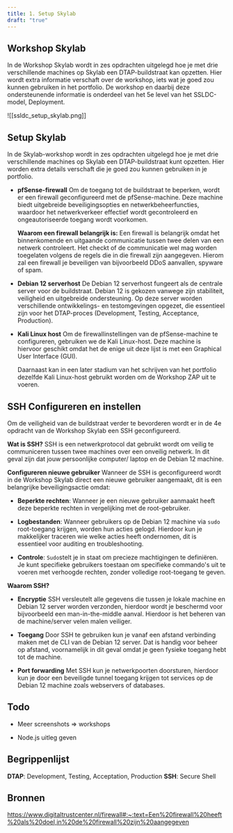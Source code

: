 ```yaml
---
title: 1. Setup Skylab
draft: "true"
---
```

## Workshop Skylab
In de Workshop Skylab wordt in zes opdrachten uitgelegd hoe je met drie verschillende machines op Skylab een DTAP-buildstraat kan opzetten. Hier wordt extra informatie verschaft over de workshop, iets wat je goed zou kunnen gebruiken in het portfolio.
De workshop en daarbij deze ondersteunende informatie is onderdeel van het 5e level van het SSLDC-model, Deployment.

![[ssldc_setup_skylab.png]]

## Setup Skylab
In de Skylab-workshop wordt in zes opdrachten uitgelegd hoe je met drie verschillende machines op Skylab een DTAP-buildstraat kunt opzetten. Hier worden extra details verschaft die je goed zou kunnen gebruiken in je portfolio.

- **pfSense-firewall**
	Om de toegang tot de buildstraat te beperken, wordt er een firewall geconfigureerd met de pfSense-machine. Deze machine biedt uitgebreide beveiligingsopties en netwerkbeheerfuncties, waardoor het netwerkverkeer effectief wordt gecontroleerd en ongeautoriseerde toegang wordt voorkomen. 
	
	**Waarom een firewall belangrijk is:**
	Een firewall is belangrijk omdat het binnenkomende en uitgaande communicatie tussen twee delen van een netwerk controleert. Het checkt of de communicatie wel mag worden toegelaten volgens de regels die in die firewall zijn aangegeven. Hierom zal een firewall je beveiligen van bijvoorbeeld DDoS aanvallen, spyware of spam.

- **Debian 12 serverhost**
	De Debian 12 serverhost fungeert als de centrale server voor de buildstraat. Debian 12 is gekozen vanwege zijn stabiliteit, veiligheid en uitgebreide ondersteuning. Op deze server worden verschillende ontwikkelings- en testomgevingen opgezet, die essentieel zijn voor het DTAP-proces (Development, Testing, Acceptance, Production). 

- **Kali Linux host**
	Om de firewallinstellingen van de pfSense-machine te configureren, gebruiken we de Kali Linux-host. Deze machine is hiervoor geschikt omdat het de enige uit deze lijst is met een Graphical User Interface (GUI).
	
	Daarnaast kan in een later stadium van het schrijven van het portfolio dezelfde Kali Linux-host gebruikt worden om de Workshop ZAP uit te voeren.


## SSH Configureren en instellen
Om de veiligheid van de buildstraat verder te bevorderen wordt er in de 4e opdracht van de Workshop Skylab een SSH geconfigureerd.

**Wat is SSH?**
SSH is een netwerkprotocol dat gebruikt wordt om veilig te communiceren tussen twee machines over een onveilig netwerk. In dit geval zijn dat jouw persoonlijke computer/ laptop en de Debian 12 machine.

**Configureren nieuwe gebruiker**
Wanneer de SSH is geconfigureerd wordt in de Workshop Skylab direct een nieuwe gebruiker aangemaakt, dit is een belangrijke beveiligingsactie omdat:
- **Beperkte rechten**:
	Wanneer je een nieuwe gebruiker aanmaakt heeft deze beperkte rechten in vergelijking met de root-gebruiker.

- **Logbestanden**:
	Wanneer gebruikers op de Debian 12 machine via `sudo` root-toegang krijgen, worden hun acties gelogd. Hierdoor kun je makkelijker traceren wie welke acties heeft ondernomen, dit is essentieel voor auditing en troubleshooting.

- **Controle**:
	`Sudo`stelt je in staat om precieze machtigingen te definiëren. Je kunt specifieke gebruikers toestaan om specifieke commando's uit te voeren met verhoogde rechten, zonder volledige root-toegang te geven.


**Waarom SSH?**
- **Encryptie**
	SSH versleutelt alle gegevens die tussen je lokale machine en Debian 12 server worden verzonden, hierdoor wordt je beschermd voor bijvoorbeeld een man-in-the-middle aanval. Hierdoor is het beheren van de machine/server velen malen veiliger.

- **Toegang**
	Door SSH te gebruiken kun je vanaf een afstand verbinding maken met de CLI van de Debian 12 server. Dat is handig voor beheer op afstand, voornamelijk in dit geval omdat je geen fysieke toegang hebt tot de machine.

- **Port forwarding**
	Met SSH kun je netwerkpoorten doorsturen, hierdoor kun je door een beveiligde tunnel toegang krijgen tot services op de Debian 12 machine zoals webservers of databases.


## Todo
- Meer screenshots => workshops

- Node.js uitleg geven


## Begrippenlijst
**DTAP**: Development, Testing, Acceptation, Production
**SSH**: Secure Shell

## Bronnen
https://www.digitaltrustcenter.nl/firewall#:~:text=Een%20firewall%20heeft%20als%20doel,in%20de%20firewall%20zijn%20aangegeven